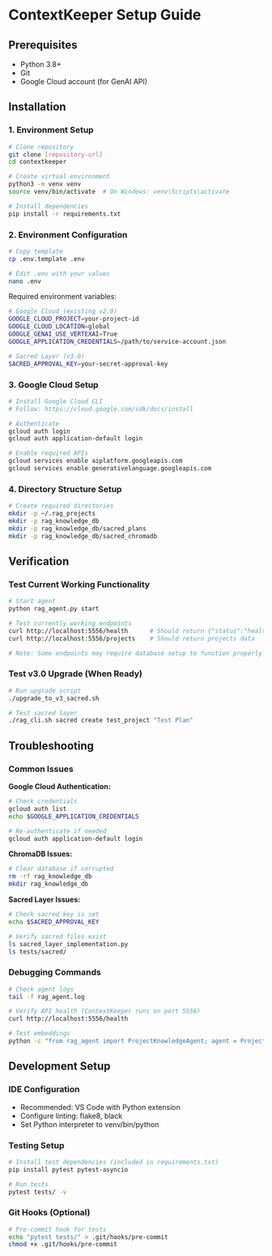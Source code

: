 # ContextKeeper Setup Guide

## Prerequisites
- Python 3.8+
- Git
- Google Cloud account (for GenAI API)

## Installation

### 1. Environment Setup
```bash
# Clone repository
git clone [repository-url]
cd contextkeeper

# Create virtual environment
python3 -m venv venv
source venv/bin/activate  # On Windows: venv\Scripts\activate

# Install dependencies
pip install -r requirements.txt
```

### 2. Environment Configuration
```bash
# Copy template
cp .env.template .env

# Edit .env with your values
nano .env
```

Required environment variables:
```bash
# Google Cloud (existing v2.0)
GOOGLE_CLOUD_PROJECT=your-project-id
GOOGLE_CLOUD_LOCATION=global
GOOGLE_GENAI_USE_VERTEXAI=True
GOOGLE_APPLICATION_CREDENTIALS=/path/to/service-account.json

# Sacred Layer (v3.0)
SACRED_APPROVAL_KEY=your-secret-approval-key
```

### 3. Google Cloud Setup
```bash
# Install Google Cloud CLI
# Follow: https://cloud.google.com/sdk/docs/install

# Authenticate
gcloud auth login
gcloud auth application-default login

# Enable required APIs
gcloud services enable aiplatform.googleapis.com
gcloud services enable generativelanguage.googleapis.com
```

### 4. Directory Structure Setup
```bash
# Create required directories
mkdir -p ~/.rag_projects
mkdir -p rag_knowledge_db
mkdir -p rag_knowledge_db/sacred_plans
mkdir -p rag_knowledge_db/sacred_chromadb
```

## Verification

### Test Current Working Functionality
```bash
# Start agent
python rag_agent.py start

# Test currently working endpoints
curl http://localhost:5556/health      # Should return {"status":"healthy"}
curl http://localhost:5556/projects    # Should return projects data

# Note: Some endpoints may require database setup to function properly
```

### Test v3.0 Upgrade (When Ready)
```bash
# Run upgrade script
./upgrade_to_v3_sacred.sh

# Test sacred layer
./rag_cli.sh sacred create test_project "Test Plan" 
```

## Troubleshooting

### Common Issues

**Google Cloud Authentication:**
```bash
# Check credentials
gcloud auth list
echo $GOOGLE_APPLICATION_CREDENTIALS

# Re-authenticate if needed
gcloud auth application-default login
```

**ChromaDB Issues:**
```bash
# Clear database if corrupted
rm -rf rag_knowledge_db
mkdir rag_knowledge_db
```

**Sacred Layer Issues:**
```bash
# Check sacred key is set
echo $SACRED_APPROVAL_KEY

# Verify sacred files exist
ls sacred_layer_implementation.py
ls tests/sacred/
```

### Debugging Commands
```bash
# Check agent logs
tail -f rag_agent.log

# Verify API health (ContextKeeper runs on port 5556)
curl http://localhost:5556/health

# Test embeddings
python -c "from rag_agent import ProjectKnowledgeAgent; agent = ProjectKnowledgeAgent(); print('OK')"
```

## Development Setup

### IDE Configuration
- Recommended: VS Code with Python extension
- Configure linting: flake8, black
- Set Python interpreter to venv/bin/python

### Testing Setup
```bash
# Install test dependencies (included in requirements.txt)
pip install pytest pytest-asyncio

# Run tests
pytest tests/ -v
```

### Git Hooks (Optional)
```bash
# Pre-commit hook for tests
echo "pytest tests/" > .git/hooks/pre-commit
chmod +x .git/hooks/pre-commit
```
